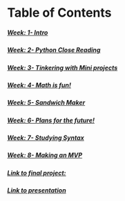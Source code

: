 

# Table of Contents 

##### [Week: 1- Intro](entries/entry1.md) 
##### [Week: 2- Python Close Reading](entries/entry2.md)
##### [Week: 3- Tinkering with Mini projects](entries/entry3.md)
##### [Week: 4- Math is fun!](entries/entry4.md)
##### [Week: 5- Sandwich Maker](entries/entry5.md)
##### [Week: 6- Plans for the future!](entries/entry6.md) 
##### [Week: 7- Studying Syntax](entries/entry7.md)
##### [Week: 8-  Making an MVP](entries/entry8.md)
##### [Link to final project: ](https://jeremye3180.github.io/final-project/)
##### [Link to presentation](https://docs.google.com/a/hstat.org/presentation/d/1MV0teuIbqpbQXkobxI8_xnjDPtYNqyxSYJq7r9tKjo4/edit?usp=sharing)
